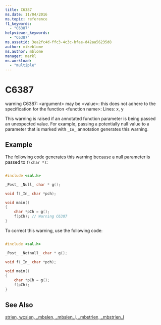 ```yaml
---
title: C6387
ms.date: 11/04/2016
ms.topic: reference
f1_keywords:
  - "C6387"
helpviewer_keywords:
  - "C6387"
ms.assetid: 3ea2fc4d-ffc3-4c3c-bfae-d42aa56235d8
author: mikeblome
ms.author: mblome
manager: markl
ms.workload:
  - "multiple"
---
```

# C6387
warning C6387: \<argument> may be \<value>: this does not adhere to the specification for the function \<function name>: Lines: x, y

 This warning is raised if an annotated function parameter is being passed an unexpected value. For example, passing a potentially null value to a parameter that is marked with `_In_` annotation generates this warning.

## Example
 The following code generates this warning because a null parameter is passed to `f(char *)`:

```cpp

#include <sal.h>

_Post_ _Null_ char * g();

void f(_In_ char *pch);

void main()
{
    char *pCh = g();
    f(pCh); // Warning C6387
}
```

 To correct this warning, use the following code:

```cpp

#include <sal.h>

_Post_ _Notnull_ char * g();

void f(_In_ char *pch);

void main()
{
    char *pCh = g();
    f(pCh);
}
```

## See Also
 [strlen, wcslen, _mbslen, _mbslen_l, _mbstrlen, _mbstrlen_l](/cpp/c-runtime-library/reference/strlen-wcslen-mbslen-mbslen-l-mbstrlen-mbstrlen-l)